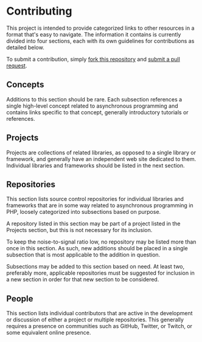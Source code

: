 # Contributing

This project is intended to provide categorized links to other resources in a
format that's easy to navigate. The information it contains is currently
divided into four sections, each with its own guidelines for contributions as
detailed below.

To submit a contribution, simply [fork this repository](https://help.github.com/articles/fork-a-repo/)
and [submit a pull request](https://help.github.com/articles/creating-a-pull-request/).

## Concepts

Additions to this section should be rare. Each subsection references a single
high-level concept related to asynchronous programming and contains links
specific to that concept, generally introductory tutorials or references.

## Projects

Projects are collections of related libraries, as opposed to a single library
or framework, and generally have an independent web site dedicated to them.
Individual libraries and frameworks should be listed in the next section.

## Repositories

This section lists source control repositories for individual libraries and
frameworks that are in some way related to asynchronous programming in PHP,
loosely categorized into subsections based on purpose.

A repository listed in this section may be part of a project listed in the
Projects section, but this is not necessary for its inclusion.

To keep the noise-to-signal ratio low, no repository may be listed more than
once in this section. As such, new additions should be placed in a single
subsection that is most applicable to the addition in question.

Subsections may be added to this section based on need. At least two,
preferably more, applicable repositories must be suggested for inclusion in a
new section in order for that new section to be considered.

## People

This section lists individual contributors that are active in the development
or discussion of either a project or multiple repositories. This generally
requires a presence on communities such as GitHub, Twitter, or Twitch, or some
equivalent online presence.
